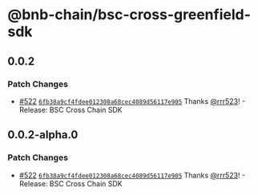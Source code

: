 # @bnb-chain/bsc-cross-greenfield-sdk

## 0.0.2

### Patch Changes

- [#522](https://github.com/bnb-chain/greenfield-js-sdk/pull/522)
  [`6fb38a9cf4fdee012308a68cec4089d56117e905`](https://github.com/bnb-chain/greenfield-js-sdk/commit/6fb38a9cf4fdee012308a68cec4089d56117e905)
  Thanks [@rrr523](https://github.com/rrr523)! - Release: BSC Cross Chain SDK

## 0.0.2-alpha.0

### Patch Changes

- [#522](https://github.com/bnb-chain/greenfield-js-sdk/pull/522)
  [`6fb38a9cf4fdee012308a68cec4089d56117e905`](https://github.com/bnb-chain/greenfield-js-sdk/commit/6fb38a9cf4fdee012308a68cec4089d56117e905)
  Thanks [@rrr523](https://github.com/rrr523)! - Release: BSC Cross Chain SDK
